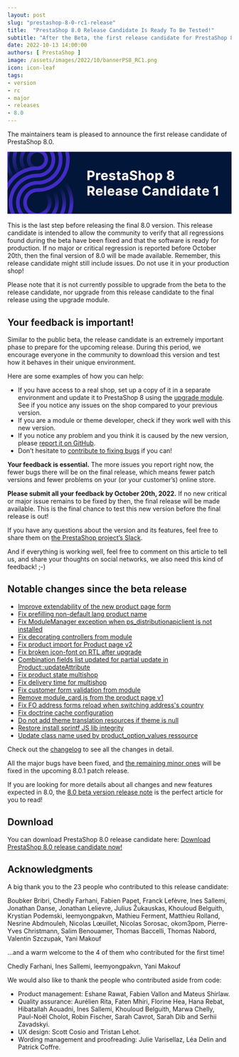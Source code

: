 ```yaml
---
layout: post
slug: "prestashop-8-0-rc1-release"
title:  "PrestaShop 8.0 Release Candidate Is Ready To Be Tested!"
subtitle: "After the Beta, the first release candidate for PrestaShop 8.0 is now ready for you to test!"
date: 2022-10-13 14:00:00
authors: [ PrestaShop ]
image: /assets/images/2022/10/bannerPS8_RC1.png
icon: icon-leaf
tags:
- version
- rc
- major
- releases
- 8.0
---
```


The maintainers team is pleased to announce the first release candidate of PrestaShop 8.0.

![PrestaShop 8.0 Release Candidate is available!](/assets/images/2022/10/bannerPS8_RC1.png)

This is the last step before releasing the final 8.0 version. This release candidate is intended to allow the community to verify that all regressions found during the beta have been fixed and that the software is ready for production. If no major or critical regression is reported before October 20th, then the final version of 8.0 will be made available.
Remember, this release candidate might still include issues. Do not use it in your production shop!

Please note that it is not currently possible to upgrade from the beta to the release candidate, nor upgrade from this release candidate to the final release using the upgrade module.

## Your feedback is important!

Similar to the public beta, the release candidate is an extremely important phase to prepare for the upcoming release. During this period, we encourage everyone in the community to download this version and test how it behaves in their unique environment.

Here are some examples of how you can help:
* If you have access to a real shop, set up a copy of it in a separate environment and update it to PrestaShop 8 using the [upgrade module](https://github.com/PrestaShop/autoupgrade/releases). See if you notice any issues on the shop compared to your previous version.
* If you are a module or theme developer, check if they work well with this new version.
* If you notice any problem and you think it is caused by the new version, please [report it on GitHub](https://github.com/PrestaShop/PrestaShop/issues/new/choose).
* Don’t hesitate to [contribute to fixing bugs](https://devdocs.prestashop-project.org/8/contribute/contribute-pull-requests/) if you can!

**Your feedback is essential.** The more issues you report right now, the fewer bugs there will be on the final release, which means fewer patch versions and fewer problems on your (or your customer’s) online store.

**Please submit all your feedback by October 20th, 2022.** If no new critical or major issue remains to be fixed by then, the final release will be made available. This is the final chance to test this new version before the final release is out!

If you have any questions about the version and its features, feel free to share them on [the PrestaShop project’s Slack](https://www.prestashop-project.org/slack/).

And if everything is working well, feel free to comment on this article to tell us, and share your thoughts on social networks, we also need this kind of feedback! ;-)


## Notable changes since the beta release

- [Improve extendability of the new product page form](https://github.com/PrestaShop/PrestaShop/pull/28752)
- [Fix prefilling non-default lang product name](https://github.com/PrestaShop/PrestaShop/pull/29503)
- [Fix ModuleManager exception when ps_distributionapiclient is not installed](https://github.com/PrestaShop/PrestaShop/pull/29660)
- [Fix decorating controllers from module](https://github.com/PrestaShop/PrestaShop/pull/29322)
- [Fix product import for Product page v2](https://github.com/PrestaShop/PrestaShop/pull/28923)
- [Fix broken icon-font on RTL after upgrade](https://github.com/PrestaShop/PrestaShop/pull/29534)
- [Combination fields list updated for partial update in Product::updateAttribute](https://github.com/PrestaShop/PrestaShop/pull/29523)
- [Fix product state multishop](https://github.com/PrestaShop/PrestaShop/pull/29195)
- [Fix delivery time for multishop](https://github.com/PrestaShop/PrestaShop/pull/29417)
- [Fix customer form validation from module](https://github.com/PrestaShop/PrestaShop/pull/29416)
- [Remove module_card.js from the product page v1](https://github.com/PrestaShop/PrestaShop/pull/29307)
- [Fix FO address forms reload when switching address's country](https://github.com/PrestaShop/PrestaShop/pull/29122)
- [Fix doctrine cache configuration](https://github.com/PrestaShop/PrestaShop/pull/29484)
- [Do not add theme translation resources if theme is null](https://github.com/PrestaShop/PrestaShop/pull/29502)
- [Restore install sprintf JS lib integrity](https://github.com/PrestaShop/PrestaShop/pull/29670)
- [Update class name used by product_option_values ressource](https://github.com/PrestaShop/PrestaShop/pull/29320)

Check out the [changelog](https://github.com/PrestaShop/PrestaShop/releases/tag/8.0.0-rc.1) to see all the changes in detail.

All the major bugs have been fixed, and [the remaining minor ones](https://github.com/PrestaShop/PrestaShop/issues?q=is%3Aopen+is%3Aissue+label%3A8.0.x+label%3ABug+label%3ARegression) will be fixed in the upcoming 8.0.1 patch release.

If you are looking for more details about all changes and new features expected in 8.0, the [8.0 beta version release note](https://build.prestashop-project.org/news/prestashop-8-0-beta-release/) is the perfect article for you to read!

## Download

You can download PrestaShop 8.0 release candidate here:
[Download PrestaShop 8.0 release candidate now!](https://github.com/PrestaShop/PrestaShop/releases/tag/8.0.0-rc.1)

## Acknowledgments

A big thank you to the 23 people who contributed to this release candidate:

Boubker Bribri, Chedly Farhani, Fabien Papet, Franck Lefèvre, Ines Sallemi, Jonathan Danse, Jonathan Lelievre, Julius Žukauskas, Khouloud Belguith, Krystian Podemski, leemyongpakvn, Mathieu Ferment, Matthieu Rolland, Nesrine Abdmouleh, Nicolas Lœuillet, Nicolas Sorosac, okom3pom, Pierre-Yves Christmann, Salim Benouamer, Thomas Baccelli, Thomas Nabord, Valentin Szczupak, Yani Makouf

…and a warm welcome to the 4 of them who contributed for the first time!

Chedly Farhani, Ines Sallemi, leemyongpakvn, Yani Makouf

We would also like to thank the people who contributed aside from code:
* Product management: Eshane Rawat, Fabien Vallon and Mateus Shirlaw.
* Quality assurance: Aurélien Rita, Faten Mhiri, Florine Hea, Hana Rebat, Hibatallah Aouadni, Ines Sallemi, Khouloud Belguith, Marwa Chelly, Paul-Noël Cholot, Robin Fischer, Sarah Cavrot, Sarah Dib and Serhii Zavadskyi.
* UX design: Scott Cosio and Tristan Lehot.
* Wording management and proofreading: Julie Varisellaz, Léa Delin and Patrick Coffre.
